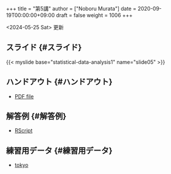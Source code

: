 +++
title = "第5講"
author = ["Noboru Murata"]
date = 2020-09-19T00:00:00+09:00
draft = false
weight = 1006
+++

<span class="timestamp-wrapper"><span class="timestamp">&lt;2024-05-25 Sat&gt; </span></span> 更新


## スライド {#スライド}

{{< myslide base="statistical-data-analysis1" name="slide05" >}}


## ハンドアウト {#ハンドアウト}

-   [PDF file](https://noboru-murata.github.io/statistical-data-analysis1/pdfs/slide05.pdf)


## 解答例 {#解答例}

-   [RScript](https://noboru-murata.github.io/statistical-data-analysis1/code/slide05.R)


## 練習用データ {#練習用データ}

-   [tokyo](https://noboru-murata.github.io/statistical-data-analysis1/zips/tokyo.zip)
